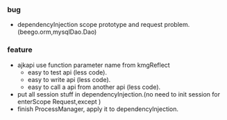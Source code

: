 ### bug
* dependencyInjection scope prototype and request problem.(beego.orm,mysqlDao.Dao)

### feature
* ajkapi use function parameter name from kmgReflect
    * easy to test api (less code).
    * easy to write api (less code).
    * easy to call a api from another api (less code).
* put all session stuff in dependencyInjection.(no need to init session for enterScope Request,except )
* finish ProcessManager, apply it to dependencyInjection.
